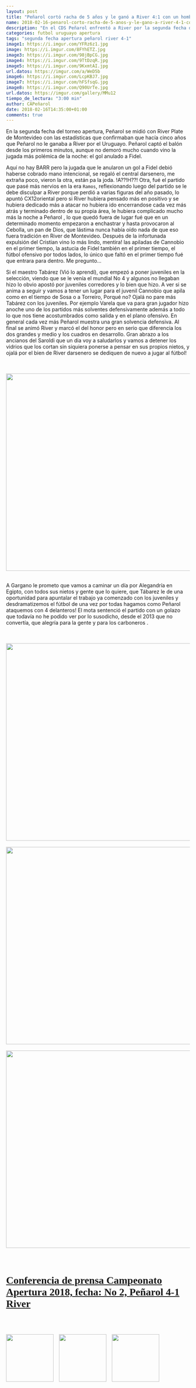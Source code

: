 ```yaml
---
layout: post
title: "Peñarol cortó racha de 5 años y le ganó a River 4:1 con un hombre de menos"
name: 2018-02-16-penarol-corto-racha-de-5-anos-y-le-gano-a-river-4-1-con-un-hombre-de-menos
description: "En el CDS Peñarol enfrentó a River por la segunda fecha del Torneo Apertura 2018, en un partido que tuvo de todo suspenso y emoción el carbonero pudo al final revertir las estadísticas que Peñarol hacía 5 años no le ganaba a River con un triunfo contundente por 4-1 y terminando incluso con un hombre de menos por la expulsión del Cebolla Rodriguez"
categories: futbol uruguayo apertura
tags: "segunda fecha apertura peñarol river 4-1"
image1: https://i.imgur.com/YFRz6z1.jpg
image: https://i.imgur.com/8FYhETZ.jpg
image3: https://i.imgur.com/98jBpCG.jpg
image4: https://i.imgur.com/9TtDzqR.jpg
image5: https://i.imgur.com/9KxmtAI.jpg
url.datos: https://imgur.com/a/WeD5b
image6: https://i.imgur.com/LcpKBJ7.jpg
image7: https://i.imgur.com/hFSfsqG.jpg
image8: https://i.imgur.com/Q90UrTe.jpg
url.datos: https://imgur.com/gallery/MMu12
tiempo_de_lectura: "3:00 min"
author: CAPeñarol
date: 2018-02-16T14:35:00+01:00
comments: true
---
```

<!--<div id="zona-libre">
<div class="container">-->
En la segunda fecha del torneo apertura, Peñarol se midió con River Plate de Montevideo con las estadísticas que confirmaban que hacía cinco años que Peñarol no le ganaba a River por el Uruguayo. Peñarol captó el balón desde los primeros minutos, aunque no demoró mucho cuando vino la jugada más polémica de la noche: el gol anulado a Fidel.

Aquí no hay BARR pero la jugada que le anularon un gol a Fidel debió haberse cobrado mano intencional, se regaló el central darsenero, me extraña poco, vieron la otra, están pa la joda. !A??!H??!
Otra, fué el partido que pasé más nervios en la era `Ramos`, reflexionando luego del partido se le debe disculpar a River porque perdió a varias figuras del año pasado, lo apuntó CX12oriental pero si River hubiera pensado más en positivo y se hubiera dedicado más a atacar no hubiera ido encerrandose cada vez más atrás y terminado dentro de su propia área, le hubiera complicado mucho más la noche a Peñarol , lo que quedó fuera de lugar fué que en un determinado momento empezaron a enchastrar y hasta provocaron al Cebolla, un pan de Dios, que lástima nunca había oído nada de que eso fuera tradición en River de Montevideo. Después de la infortunada expulsión del Cristian vino lo más lindo, mentira! las apiladas de Cannobio en el primer tiempo, la astucia de Fidel también en el primer tiempo, el fútbol ofensivo por todos lados, lo único que faltó en el primer tiempo fué que entrara para dentro. Me pregunto...

Si el maestro Tabárez (Vió lo aprendí), que empezó a poner juveniles en la selección, viendo que se le venía el mundial No 4 y algunos no llegaban hizo lo obvio apostó por juveniles corredores y lo bien que hizo. A ver si se anima a seguir y vamos a tener un lugar para el juvenil Cannobio que apila como en el tiempo de Sosa o a Torreiro, Porqué no? Ojalá no pare más Tabárez con los juveniles. Por ejemplo Varela que va para gran jugador hizo anoche uno de los partidos más solventes defensivamente además a todo lo que nos tiene acostumbrados como salida y en el plano ofensivo. En general cada vez más Peñarol  muestra una gran solvencia defensiva. Al final se animó River y marcó el del honor pero en serio que diferencia los dos grandes y medio y los cuadros en desarrollo. Gran abrazo a los ancianos del Saroldi que un dia voy a saludarlos y vamos a detener los vidrios que los cortan sin siquiera ponerse a pensar en sus propios nietos, y ojalá por el bien de River darsenero se dediquen de nuevo a jugar al fútbol!

<br>
<br>
<img src="https://i.imgur.com/8FYhETZ.jpg" width="540px">
<br>
<br>

A Gargano le prometo que vamos a caminar un día por Alegandría en Egipto, con todos sus nietos y gente que lo quiere, que Tábarez le de una oportunidad para apuntalar el trabajo ya comenzado con los juveniles y desdramatizemos el fútbol de una vez por todas hagamos como Peñarol ataquemos con 4 delanteros! El mota sentenció el partido con un golazo que todavía no he podido ver por lo susodicho, desde el 2013 que no convertía, que alegría para la gente y para los carboneros .

<br>
<br>
<img src="https://i.imgur.com/98jBpCG.jpg" width="540px">
<br>
<br>

<img src="https://i.imgur.com/9TtDzqR.jpg" width="540px">
<br>
<br>

<img src="https://i.imgur.com/9KxmtAI.jpg" width="540px">
<br>
<br>
<br>

<h1 style="font-family:fantasy;color:#c1bab4;"><a href="{{ site.url }}/conferencias/conferencia-de-prensa-fecha-no-2-apertura-2018-peñarol-4-1-river-ramos-gargano-giovani">Conferencia de prensa Campeonato Apertura 2018, fecha: No 2, Peñarol 4-1 River</a></h1>
<br>
<br>

<a href="{{ site.url }}/conferencias/conferencia-de-prensa-fecha-no-2-apertura-2018-peñarol-4-1-river-ramos-gargano-giovani"><img src="https://i.imgur.com/LcpKBJ7.jpg" width="130px;" style="margin-right:15px;"><img src="https://i.imgur.com/hFSfsqG.jpg" width="130px;" style="margin-right:15px;"><img src="https://i.imgur.com/Q90UrTe.jpg" width="130px"></a>
<br><br>

<!--</div>
</div>-->
